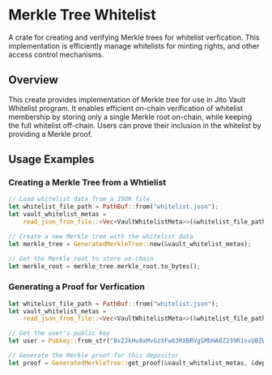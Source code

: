 # Merkle Tree Whitelist

A crate for creating and verifying Merkle trees for whitelist verfication.
This implementation is efficiently manage whitelists for minting rights, and other access control mechanisms.

## Overview

This create provides implementation of Merkle tree for use in Jito Vault Whitelist program.
It enables efficient on-chain verification of whitelist membership by storing only a single Merkle root on-chain, while keeping the full whitelist off-chain.
Users can prove their inclusion in the whitelist by providing a Merkle proof.

## Usage Examples

### Creating a Merkle Tree from a Whtielist

```rust
// Load whitelist data from a JSON file
let whitelist_file_path = PathBuf::from("whitelist.json");
let vault_whitelist_metas = 
    read_json_from_file::<Vec<VaultWhitelistMeta>>(&whitelist_file_path)?;

// Create a new Merkle tree with the whitelist data
let merkle_tree = GeneratedMerkleTree::new(&vault_whitelist_metas);

// Get the Merkle root to store on-chain
let merkle_root = merkle_tree.merkle_root.to_bytes();
```

### Generating a Proof for Verfication

```rust
let whitelist_file_path = PathBuf::from("whitelist.json");
let vault_whitelist_metas = 
    read_json_from_file::<Vec<VaultWhitelistMeta>>(&whitelist_file_path)?;

// Get the user's public key
let user = Pubkey::from_str("BxZJkHu9xMvGzXFw83RXBRVgSMbHA8Z239R1svUBZWhx")?;

// Generate the Merkle proof for this depositor
let proof = GeneratedMerkleTree::get_proof(&vault_whitelist_metas, &depositor);
```
